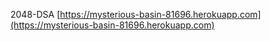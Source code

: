 2048-DSA
[https://mysterious-basin-81696.herokuapp.com](https://mysterious-basin-81696.herokuapp.com)